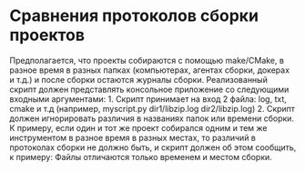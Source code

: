# Сравнения протоколов сборки проектов

Предполагается, что проекты собираются с помощью make/CMake, в разное время в разных папках (компьютерах, агентах сборки, докерах и т.д.) и после сборки остаются журналы сборки.
Реализованный скрипт должен представлять консольное приложение со следующими входными аргументами:
    1. Скрипт принимает на вход 2 файла: log, txt, cmake и т.д (например, myscript.py dir1/libzip.log dir2/libzip.log)
    2. Скрипт должен игнорировать различия в названиях папок или времени сборки. К примеру, если один и тот же проект собирался одним и тем же инструментом в разное время в разных местах, то различий в протоколах сборки не должно быть, и скрипт должен об этом сообщить, к примеру:
Файлы отличаются только временем и местом сборки.
